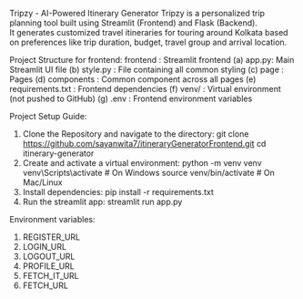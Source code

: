 Tripzy - AI-Powered Itinerary Generator
Tripzy is a personalized trip planning tool built using Streamlit (Frontend) and Flask (Backend).  
It generates customized travel itineraries for touring around Kolkata based on preferences like trip duration, budget, travel group and arrival location.

Project Structure for frontend:
frontend : Streamlit frontend
(a) app.py: Main Streamlit UI file
(b) style.py : File containing all common styling
(c) page : Pages
(d) components : Common component across all pages
(e) requirements.txt : Frontend dependencies
(f) venv/ : Virtual environment (not pushed to GitHub)
(g) .env : Frontend environment variables

Project Setup Guide:
1. Clone the Repository and navigate to the directory:
git clone https://github.com/sayanwita7/itineraryGeneratorFrontend.git
cd itinerary-generator
2. Create and activate a virtual environment:
python -m venv venv
venv\Scripts\activate      # On Windows
source venv/bin/activate   # On Mac/Linux
3. Install dependencies:
pip install -r requirements.txt
4. Run the streamlit app:
streamlit run app.py

Environment variables:
1. REGISTER_URL
2. LOGIN_URL
3. LOGOUT_URL
4. PROFILE_URL
5. FETCH_IT_URL
6. FETCH_URL



 
